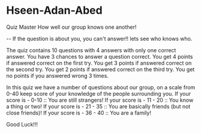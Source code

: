 # Hseen-Adan-Abed

Quiz Master
How well our group knows one another!

-- If the question is about you, you can't answer!!
lets see who knows who.

The quiz contains 10 questions with 4 answers with only one correct answer.
You have 3 chances to answer a question correct.
You get 4 points if answered correct on the first try.
You get 3 points if answered correct on the second try.
You get 2 points if answered correct on the third try.
You get no points if you answered wrong 3 times.

In this quiz we have a number of questions about our group,
on a scale from 0-40 keep score of your knowledge of the people surrounding you.
If your score is - 0-10 :: You are still strangers!
If your score is - 11 - 20 :: You know a thing or two!
If your score is - 21 - 35 :: You are basically friends (but not close friends)!
If your score is - 36 - 40 :: You are a family!

Good Luck!!!